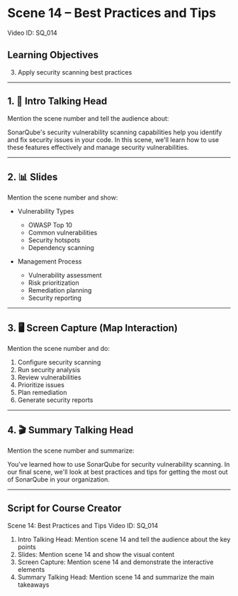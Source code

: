 # Scene 14 – Best Practices and Tips
Video ID: SQ_014

## Learning Objectives
3. Apply security scanning best practices

---

## 1. 🎥 Intro Talking Head
Mention the scene number and tell the audience about:

SonarQube's security vulnerability scanning capabilities help you identify and fix security issues in your code. In this scene, we'll learn how to use these features effectively and manage security vulnerabilities.

---

## 2. 📊 Slides
Mention the scene number and show:

- Vulnerability Types
  - OWASP Top 10
  - Common vulnerabilities
  - Security hotspots
  - Dependency scanning

- Management Process
  - Vulnerability assessment
  - Risk prioritization
  - Remediation planning
  - Security reporting

---

## 3. 🖥️ Screen Capture (Map Interaction)
Mention the scene number and do:

1. Configure security scanning
2. Run security analysis
3. Review vulnerabilities
4. Prioritize issues
5. Plan remediation
6. Generate security reports

---

## 4. 🎬 Summary Talking Head
Mention the scene number and summarize:

You've learned how to use SonarQube for security vulnerability scanning. In our final scene, we'll look at best practices and tips for getting the most out of SonarQube in your organization.

---

## Script for Course Creator
Scene 14: Best Practices and Tips
Video ID: SQ_014

1. Intro Talking Head: Mention scene 14 and tell the audience about the key points
2. Slides: Mention scene 14 and show the visual content
3. Screen Capture: Mention scene 14 and demonstrate the interactive elements
4. Summary Talking Head: Mention scene 14 and summarize the main takeaways
